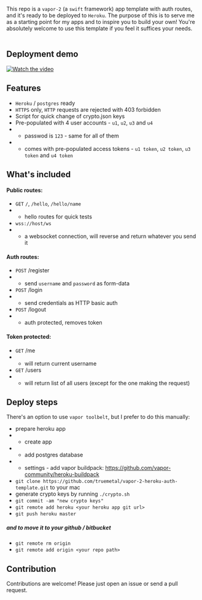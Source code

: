 This repo is a `vapor-2` (a `swift` framework) app template with auth routes, and it's ready to be deployed to `Heroku`.
The purpose of this is to serve me as a starting point for my apps and to inspire you to build your own! You're absolutely welcome to use this template if you feel it suffices your needs. 
<br><br>

## Deployment demo

[![Watch the video](https://www.evernote.com/l/AYXacetE4ElF9bMDpK0SPBS-uprA2jtp2nMB/image.png)](http://youtu.be/iSt3Izg9VAs?hd=1)

## Features

* `Heroku` / `postgres` ready
* `HTTPS` only, `HTTP` requests are rejected with 403 forbidden
* Script for quick change of crypto.json keys
* Pre-populated with 4 user accounts - `u1`, `u2`, `u3` and `u4`
* * passwod is `123` - same for all of them
* * comes with pre-populated access tokens - `u1 token`, `u2 token`, `u3 token` and `u4 token`

## What's included

#### Public routes:

* `GET` `/`, `/hello`, `/hello/name`
* * hello routes for quick tests
* `wss://host/ws`
* * a websocket connection, will reverse and return whatever you send it

#### Auth routes:

* `POST` /register 
* * send `username` and `password` as form-data
* `POST` /login 
* * send credentials as HTTP basic auth
* `POST` /logout
* * auth protected, removes token

#### Token protected:

* `GET` /me 
* * will return current username
* `GET` /users
* * will return list of all users (except for the one making the request)

## Deploy steps

There's an option to use `vapor toolbelt`, but I prefer to do this manually:

* prepare heroku app
* * create app
* * add postgres database
* * settings - add vapor buildpack: https://github.com/vapor-community/heroku-buildpack
* `git clone https://github.com/truemetal/vapor-2-heroku-auth-template.git` to your mac
* generate crypto keys by running `./crypto.sh`
* `git commit -am "new crypto keys"`
* `git remote add heroku <your heroku app git url>`
* `git push heroku master`

##### and to move it to your github / bitbucket 

* `git remote rm origin`
* `git remote add origin <your repo path>`

## Contribution

Contributions are welcome! Please just open an issue or send a pull request.
